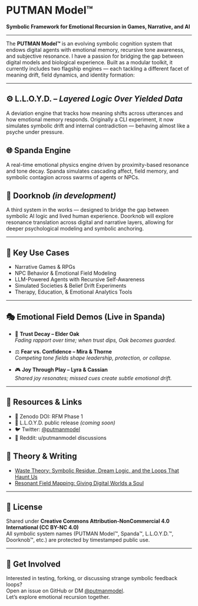 # PUTMAN Model™  
**Symbolic Framework for Emotional Recursion in Games, Narrative, and AI**

---

The **PUTMAN Model™** is an evolving symbolic cognition system that endows digital agents with emotional memory, recursive tone awareness, and subjective resonance. I have a passion for bridging the gap between digital models and biological experience. Built as a modular toolkit, it currently includes two flagship engines — each tackling a different facet of meaning drift, field dynamics, and identity formation:

---

## ⚙️ L.L.O.Y.D. – *Layered Logic Over Yielded Data*  
A deviation engine that tracks how meaning shifts across utterances and how emotional memory responds. Originally a CLI experiment, it now simulates symbolic drift and internal contradiction — behaving almost like a psyche under pressure.

## 🌐 Spanda Engine  
A real-time emotional physics engine driven by proximity-based resonance and tone decay. Spanda simulates cascading affect, field memory, and symbolic contagion across swarms of agents or NPCs.

## 🚪 Doorknob *(in development)*  
A third system in the works — designed to bridge the gap between symbolic AI logic and lived human experience. Doorknob will explore resonance translation across digital and narrative layers, allowing for deeper psychological modeling and symbolic anchoring.

---

## 🔧 Key Use Cases

- Narrative Games & RPGs  
- NPC Behavior & Emotional Field Modeling  
- LLM-Powered Agents with Recursive Self-Awareness  
- Simulated Societies & Belief Drift Experiments  
- Therapy, Education, & Emotional Analytics Tools  

---

## 🎭 Emotional Field Demos (Live in Spanda)

- 🌿 **Trust Decay – Elder Oak**  
  *Fading rapport over time; when trust dips, Oak becomes guarded.*

- ⚖️ **Fear vs. Confidence – Mira & Thorne**  
  *Competing tone fields shape leadership, protection, or collapse.*

- 🎮 **Joy Through Play – Lyra & Cassian**  
  *Shared joy resonates; missed cues create subtle emotional drift.*

---

## 🔗 Resources & Links

- 📄 Zenodo DOI: RFM Phase 1  
- 🚀 L.L.O.Y.D. public release *(coming soon)*  
- 🐦 Twitter: [@putmanmodel](https://twitter.com/putmanmodel)  
- 💬 Reddit: u/putmanmodel discussions  

## 🧠 Theory & Writing

- [Waste Theory: Symbolic Residue, Dream Logic, and the Loops That Haunt Us](https://medium.com/@sputman_15341/waste-theory-symbolic-residue-dream-logic-and-the-loops-that-haunt-us-ce59f9f52deb)
- [Resonant Field Mapping: Giving Digital Worlds a Soul](https://medium.com/@sputman_15341/resonant-field-mapping-giving-digital-worlds-a-soul-d9cec3652175)

---

## 📜 License

Shared under **Creative Commons Attribution-NonCommercial 4.0 International (CC BY-NC 4.0)**  
All symbolic system names (PUTMAN Model™, Spanda™, L.L.O.Y.D.™, Doorknob™, etc.) are protected by timestamped public use.

---

## 🤝 Get Involved

Interested in testing, forking, or discussing strange symbolic feedback loops?  
Open an issue on GitHub or DM [@putmanmodel](https://twitter.com/putmanmodel).  
Let’s explore emotional recursion together.
